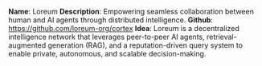 **Name**: Loreum
**Description**: Empowering seamless collaboration between human and AI agents through distributed intelligence.
**Github**: https://github.com/loreum-org/cortex
**Idea**: Loreum is a decentralized intelligence network that leverages peer-to-peer AI agents, retrieval-augmented generation (RAG), and a reputation-driven query system to enable private, autonomous, and scalable decision-making.